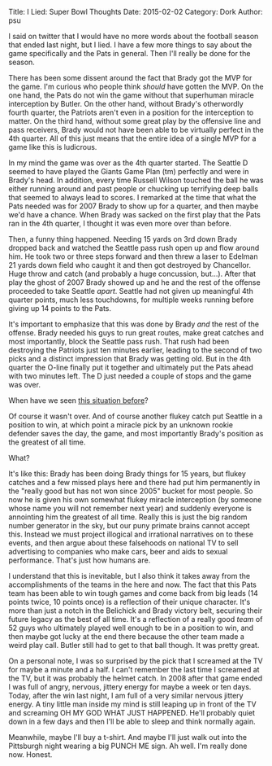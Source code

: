 Title: I Lied: Super Bowl Thoughts
Date: 2015-02-02
Category: Dork
Author: psu

I said on twitter that I would have no more words about the football season that ended last night, but I lied. I have a few more things to say about the game specifically and the Pats in general. Then I'll really be done for the season.

There has been some dissent around the fact that Brady got the MVP for the game. I'm curious who people think *should* have gotten the MVP. On the one hand, the Pats do not win the game without that superhuman miracle interception by Butler. On the other hand, without Brady's otherwordly fourth quarter, the Patriots aren't even in a position for the interception to matter. On the third hand, without some great play by the offensive line and pass receivers, Brady would not have been able to be virtually perfect in the 4th quarter. All of this just means that the entire idea of a single MVP for a game like this is ludicrous.

In my mind the game was over as the 4th quarter started. The Seattle D seemed to have played the Giants Game Plan (tm) perfectly and were in Brady's head. In addition, every time Russell Wilson touched the ball he was either running around and past people or chucking up terrifying deep balls that seemed to always lead to scores. I remarked at the time that what the Pats needed was for 2007 Brady to show up for a quarter, and then maybe we'd have a chance. When Brady was sacked on the first play that the Pats ran in the 4th quarter, I thought it was even more over than before.

Then, a funny thing happened. Needing 15 yards on 3rd down Brady dropped back and watched the Seattle pass rush open up and flow around him. He took two or three steps forward and then threw a laser to Edelman 21 yards down field who caught it and then got destroyed by Chancellor. Huge throw and catch (and probably a huge concussion, but...). After that play the ghost of 2007 Brady showed up and he and the rest of the offense proceeded to take Seattle *apart*. Seattle had not given up meaningful 4th quarter points, much less touchdowns, for multiple weeks running before giving up 14 points to the Pats.

It's important to emphasize that this was done by Brady *and* the rest of the offense. Brady needed his guys to run great routes, make great catches and most importantly, block the Seattle pass rush. That rush had been destroying the Patriots just ten minutes earlier, leading to the second of two picks and a distinct impression that Brady was getting old. But in the 4th quarter the O-line finally put it together and ultimately put the Pats ahead with two minutes left. The D just needed a couple of stops and the game was over. 

When have we seen <a href="https://www.youtube.com/watch?v=GGSyzXKy6_I&ab_channel=CosmoPanzetta">this situation before</a>?

Of course it wasn't over. And of course another flukey catch put Seattle in a position to win, at which point a miracle pick by an unknown rookie defender saves the day, the game, and most importantly Brady's position as the greatest of all time.

What?

It's like this: Brady has been doing Brady things for 15 years, but flukey catches and a few missed plays here and there had put him permanently in the "really good but has not won since 2005" bucket for most people. So now he is given his own somewhat flukey miracle interception (by someone whose name you will not remember next year) and suddenly everyone is annointing him the greatest of all time. Really this is just the big random number generator in the sky, but our puny primate brains cannot accept this. Instead we must project illogical and irrational narratives on to these events, and then argue about these falsehoods on national TV to sell advertising to companies who make cars, beer and aids to sexual performance. That's just how humans are.

I understand that this is inevitable, but I also think it takes away from the accomplishments of the teams in the here and now. The fact that this Pats team has been able to win tough games and come back from big leads (14 points twice, 10 points once) is a reflection of their unique character. It's more than just a notch in the Belichick and Brady victory belt, securing their future legacy as the best of all time. It's a reflection of a really good *team* of 52 guys who ultimately played well enough to be in a position to win, and then maybe got lucky at the end there because the other team made a weird play call. Butler still had to get to that ball though. It was pretty great.

On a personal note, I was so surprised by the pick that I screamed at the TV for maybe a minute and a half. I can't remember the last time I screamed at the TV, but it was probably the helmet catch. In 2008 after that game ended I was full of angry, nervous, jittery energy for maybe a week or ten days. Today, after the win last night, I am full of a very similar nervous jittery energy. A tiny little man inside my mind is still leaping up in front of the TV and screaming OH MY GOD WHAT JUST HAPPENED. He'll probably quiet down in a few days and then I'll be able to sleep and think normally again.

Meanwhile, maybe I'll buy a t-shirt. And maybe I'll just walk out into the Pittsburgh night wearing a big PUNCH ME sign. Ah well. I'm really done now. Honest.


